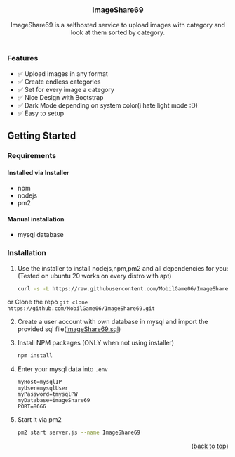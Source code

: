 

  <h3 align="center">ImageShare69</h3>

  <p align="center">
    ImageShare69 is a selfhosted service to upload images with category and look at them sorted by category.
    <br />
    <br />
  </p>
</div>


### Features
- ✅ Upload images in any format
- ✅ Create endless categories
- ✅ Set for every image a category
- ✅ Nice Design with Bootstrap
- ✅ Dark Mode depending on system color(i hate light mode :D)
- ✅ Easy to setup

## Getting Started

### Requirements
#### Installed via Installer
* npm
* nodejs
* pm2
#### Manual installation
* mysql database

                   

### Installation
1. Use the installer to install nodejs,npm,pm2 and all dependencies for you:
                   (Tested on ubuntu 20 works on every distro with apt)
   ```sh
   curl -s -L https://raw.githubusercontent.com/MobilGame06/ImageShare69/main/install.sh | bash                                    
   ``` 
                   
  or Clone the repo
     ```
    git clone https://github.com/MobilGame06/ImageShare69.git
     ```
                   
2. Create a user account with own database in mysql and import the provided sql file([imageShare69.sql](https://github.com/MobilGame06/ImageShare69/blob/main/imageShare69.sql))

3. Install NPM packages (ONLY when not using installer)
   ```sh
   npm install
   ```
4. Enter your mysql data into `.env`
   ```env
   myHost=mysqlIP
   myUser=mysqlUser
   myPassword=tmysqlPW
   myDatabase=imageShare69
   PORT=8666
   ```
5. Start it via pm2
   ```sh
   pm2 start server.js --name ImageShare69
   ```

<p align="right">(<a href="#top">back to top</a>)</p>
